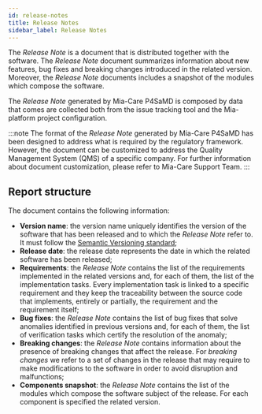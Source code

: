 ```yaml
---
id: release-notes
title: Release Notes
sidebar_label: Release Notes
---
```


The *Release Note* is a document that is distributed together with the software. The *Release Note* document summarizes information about new features, bug fixes and breaking changes introduced in the related version. Moreover, the *Release Note* documents includes a snapshot of the modules which compose the software.

The *Release Note* generated by Mia-Care P4SaMD is composed by data that comes are collected both from the issue tracking tool and the Mia-platform project configuration.

:::note
The format of the *Release Note* generated by Mia-Care P4SaMD has been designed to address what is required by the regulatory framework. However, the document can be customized to address the Quality Management System (QMS) of a specific company. For further information about document customization, please refer to Mia-Care Support Team. 
:::

## Report structure

The document contains the following information:
* **Version name**: the version name uniquely identifies the version of the software that has been released and to which the *Release Note* refer to. It must follow the [Semantic Versioning standard](https://semver.org/);
* **Release date**: the release date represents the date in which the related software has been released;
* **Requirements**: the *Release Note* contains the list of the requirements implemented in the related versions and, for each of them, the list of the implementation tasks. Every implementation task is linked to a specific requirement and they keep the traceability between the source code that implements, entirely or partially, the requirement and the requirement itself;
* **Bug fixes**: the *Release Note* contains the list of bug fixes that solve anomalies identified in previous versions and, for each of them, the list of verification tasks which certify the resolution of the anomaly;
* **Breaking changes**: the *Release Note* contains information about the presence of breaking changes that affect the release. For *breaking changes* we refer to a set of changes in the release that may require to make modifications to the software in order to avoid disruption and malfunctions;
* **Components snapshot**: the *Release Note* contains the list of the modules which compose the software subject of the release. For each component is specified the related version.